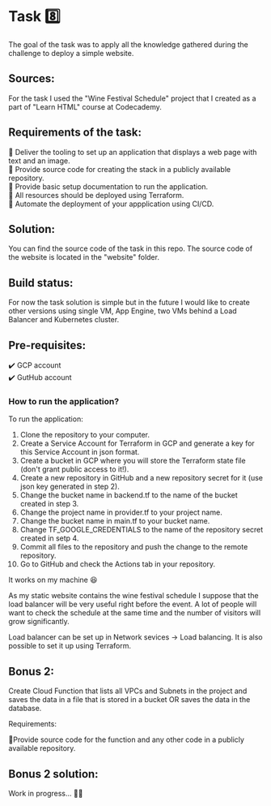 # Task 8️⃣

The goal of the task was to apply all the knowledge gathered during the challenge to deploy a simple website.
 
## Sources:
 
For the task I used the "Wine Festival Schedule" project that I created as a part of "Learn HTML" course at Codecademy.
 
## Requirements of the task:
 
:small_orange_diamond: Deliver the tooling to set up an application that displays a web page with text and an image.</br>
:small_orange_diamond: Provide source code for creating the stack in a publicly available repository.</br>
:small_orange_diamond: Provide basic setup documentation to run the application.</br>
:small_orange_diamond: All resources should be deployed using Terraform.</br>
:small_orange_diamond: Automate the deployment of your appplication using CI/CD.
 
## Solution:
 
You can find the source code of the task in this repo. The source code of the website is located in the "website" folder.
 
## Build status:
 
For now the task solution is simple but in the future I would like to create other versions using single VM, App Engine, two VMs behind a Load Balancer and Kubernetes cluster.
 
## Pre-requisites:
 
:heavy_check_mark: GCP account</br>
:heavy_check_mark: GutHub account
 
### How to run the application?
 
To run the application:
1. Clone the repository to your computer.
2. Create a Service Account for Terraform in GCP and generate a key for this Service Account in json format.
3. Create a bucket in GCP where you will store the Terraform state file (don't grant public access to it!).
4. Create a new repository in GitHub and a new repository secret for it (use json key generated in step 2).
5. Change the bucket name in backend.tf to the name of the bucket created in step 3.
6. Change the project name in provider.tf to your project name.
7. Change the bucket name in main.tf to your bucket name.
8. Change TF_GOOGLE_CREDENTIALS to the name of the repository secret created in setp 4.
9. Commit all files to the repository and push the change to the remote repository.
10. Go to GitHub and check the Actions tab in your repository.
 
It works on my machine :satisfied:
 
 
As my static website contains the wine festival schedule I suppose that the load balancer will be very useful right before the event. A lot of people will want to check the schedule at the same time and the number of visitors will grow significantly.
 
Load balancer can be set up in Network sevices -> Load balancing. It is also possible to set it up using Terraform.
 
## Bonus 2:
 
Create Cloud Function that lists all VPCs and Subnets in the project and saves the data in a file that is stored in a bucket OR saves the data in the database.
 
Requirements:
 
:small_orange_diamond:Provide source code for the function and any other code in a publicly available repository.
 
## Bonus 2 solution:
 
Work in progress... :woman_technologist:
